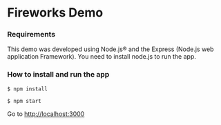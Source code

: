# Fireworks Demo

### Requirements
This demo was developed using Node.js® and the Express (Node.js web application Framework).
You need to install node.js to run the app.


### How to install and run the app

```
$ npm install
```

```
$ npm start
```

Go to [http://localhost:3000](http://localhost:3000/ "Fireworks Demo")